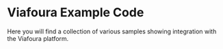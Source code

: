 # Viafoura Example Code

Here you will find a collection of various samples showing integration with the Viafoura platform.